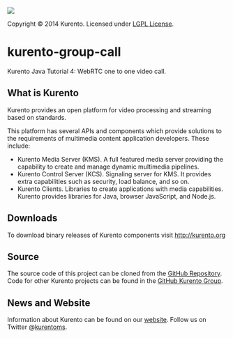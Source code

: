 [![][KurentoImage]][website]

Copyright © 2014 Kurento. Licensed under [LGPL License].

kurento-group-call
==================
Kurento Java Tutorial 4: WebRTC one to one video call.


What is Kurento
---------------
Kurento provides an open platform for video processing and streaming
based on standards.

This platform has several APIs and components which provide solutions
to the requirements of multimedia content application developers.
These include:

  * Kurento Media Server (KMS). A full featured media server providing
    the capability to create and manage dynamic multimedia pipelines.
  * Kurento Control Server (KCS). Signaling server for KMS. It provides
    extra capabilities such as security, load balance, and so on.
  * Kurento Clients. Libraries to create applications with media
    capabilities. Kurento provides libraries for Java, browser JavaScript,
    and Node.js.

Downloads
---------
To download binary releases of Kurento components visit http://kurento.org

Source
------
The source code of this project can be cloned from the [GitHub Repository].
Code for other Kurento projects can be found in the [GitHub Kurento Group].

News and Website
----------------
Information about Kurento can be found on our [website].
Follow us on Twitter @[kurentoms].

[KurentoImage]: https://secure.gravatar.com/avatar/21a2a12c56b2a91c8918d5779f1778bf?s=120
[LGPL License]: http://www.gnu.org/licenses/lgpl-2.1.html
[GitHub Repository]: https://github.com/Kurento/kurento-tutorial-java
[GitHub Kurento Group]: https://github.com/kurento
[website]: http://kurento.org
[kurentoms]: http://twitter.com/kurentoms
